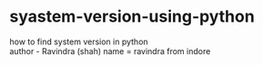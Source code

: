 # syastem-version-using-python
how to find system version in python
<br>
author - Ravindra (shah)
name = ravindra from indore
